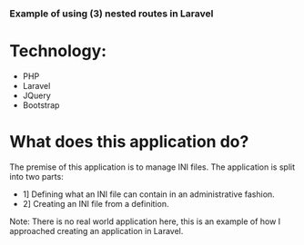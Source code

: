 ### Example of using (3) nested routes in Laravel 

# Technology:
- PHP
- Laravel 
- JQuery
- Bootstrap

# What does this application do?
The premise of this application is to manage INI files. The application is split into two parts: 
- 1] Defining what an INI file can contain in an administrative fashion.
- 2] Creating an INI file from a definition.

Note:
There is no real world application here, this is an example of how I approached creating an application in Laravel.
